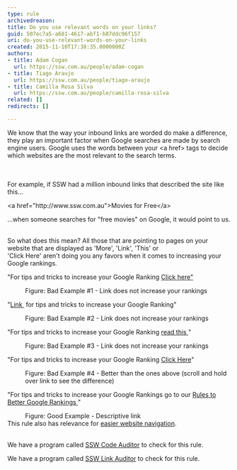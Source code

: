 ```yaml
---
type: rule
archivedreason: 
title: Do you use relevant words on your links?
guid: 507ec7a5-a681-4617-abf1-b87ddc96f157
uri: do-you-use-relevant-words-on-your-links
created: 2015-11-10T17:38:35.0000000Z
authors:
- title: Adam Cogan
  url: https://ssw.com.au/people/adam-cogan
- title: Tiago Araujo
  url: https://ssw.com.au/people/tiago-araujo
- title: Camilla Rosa Silva
  url: https://ssw.com.au/people/camilla-rosa-silva
related: []
redirects: []

---
```



<p>We know that the way your inbound links are worded do make a difference, they play an important factor when Google searches are made by search engine users. Google uses the words between your &lt;a href&gt; tags to decide which websites are the most relevant to the search terms.​</p>
<br><excerpt class='endintro'></excerpt><br>
For example, if SSW had a million inbound links that described the site like this...<p class="ssw15-rteElement-CodeArea">&lt;a href=&quot;http&#58;//www.ssw.com.au&quot;&gt;Movies for Free&lt;/a&gt;</p>...when someone searches for &quot;free movies&quot; on Google, it would point to us.<p class="ssw15-rteElement-P">
   <br>So what does this mean? All those that are pointing to pages on your website that are displayed as 'More', 'Link', 'This' or 'Click&#160;Here'&#160;aren't&#160;doing you any favors when it comes to increasing your Google rankings.</p><div><p class="ssw15-rteElement-GreyBox">&quot;For tips and tricks to increase your Google Ranking <a href="#">Click&#160;here&quot;</a></p><dd class="ssw15-rteElement-FigureBad">Figure&#58; Bad Example #1 - Link does not increase your rankings </dd><p class="ssw15-rteElement-GreyBox">&quot;<a href="#">Link </a>&#160;for tips and tricks to increase your Google Ranking&quot;</p><dd class="ssw15-rteElement-FigureBad"> Figure&#58; Bad Example #2 - Link does not increase your rankings</dd><p class="ssw15-rteElement-GreyBox">&quot;For tips and tricks to increase your Google Ranking <a href="#">read&#160;this </a>&quot;</p><dd class="ssw15-rteElement-FigureBad">Figure&#58; Bad Example #3 - Link does not increase your rankings</dd><p class="ssw15-rteElement-GreyBox">&quot;For tips and tricks to increase your Google Ranking&#160;<a href="#" title="Rules to Better Google Rankings">Click Here</a>&quot;</p><dd class="ssw15-rteElement-FigureBad">Figure&#58; Bad Example #4 - Better than the ones above (scroll and hold over link to see the difference)</dd><p class="ssw15-rteElement-GreyBox">&quot;For tips and tricks to increase your Google Rankings go to our&#160;<a href="#">Rules to Better Google Rankings </a>&quot;</p><dd class="ssw15-rteElement-FigureGood">Figure&#58; Good Example - Descriptive link</dd>This rule also has relevance for&#160;<a href="/_layouts/15/FIXUPREDIRECT.ASPX?WebId=3dfc0e07-e23a-4cbb-aac2-e778b71166a2&amp;TermSetId=07da3ddf-0924-4cd2-a6d4-a4809ae20160&amp;TermId=313838ef-4179-493e-8b76-34acc6a20615">easier website navigation</a>.<br><br></div><p class="ssw15-rteElement-YellowBorderBox">We have a program called&#160;<a href="https&#58;//www.ssw.com.au/ssw/CodeAuditor/">SSW Code Auditor​</a>&#160;to check for this rule.&#160;</p><div><p class="ssw15-rteElement-YellowBorderBox">We have a program called&#160;<a href="https&#58;//sswlinkauditor.com/">SSW Link Auditor​</a>&#160;to check for this rule.​<br></p></div>


